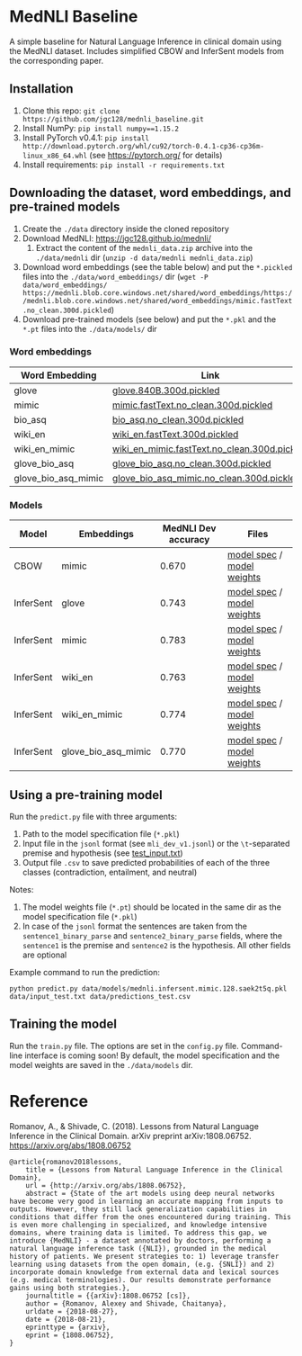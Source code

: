 MedNLI Baseline
===============
A simple baseline for Natural Language Inference in clinical domain using the MedNLI dataset.
Includes simplified CBOW and InferSent models from the corresponding paper. 

Installation
------------

1. Clone this repo: `git clone https://github.com/jgc128/mednli_baseline.git`
1. Install NumPy: `pip install numpy==1.15.2`
1. Install PyTorch v0.4.1: `pip install http://download.pytorch.org/whl/cu92/torch-0.4.1-cp36-cp36m-linux_x86_64.whl` (see https://pytorch.org/ for details)
1. Install requirements: `pip install -r requirements.txt`

Downloading the dataset, word embeddings, and pre-trained models
----------------------------------------------------------------
1. Create the `./data` directory inside the cloned repository
1. Download MedNLI: https://jgc128.github.io/mednli/
    1. Extract the content of the `mednli_data.zip` archive into the `./data/mednli` dir (`unzip -d data/mednli mednli_data.zip`)
1. Download word embeddings (see the table below) and put the `*.pickled` files into the `./data/word_embeddings/` dir (`wget -P data/word_embeddings/ https://mednli.blob.core.windows.net/shared/word_embeddings/https://mednli.blob.core.windows.net/shared/word_embeddings/mimic.fastText.no_clean.300d.pickled`)
1. Download pre-trained models (see below) and put the `*.pkl` and the `*.pt` files into the `./data/models/` dir

### Word embeddings
| Word Embedding  | Link |
| ------------- | ------------- |
|glove |  [glove.840B.300d.pickled](https://mednli.blob.core.windows.net/shared/word_embeddings/glove.840B.300d.pickled) |
|mimic |  [mimic.fastText.no_clean.300d.pickled](https://mednli.blob.core.windows.net/shared/word_embeddings/mimic.fastText.no_clean.300d.pickled) |
|bio_asq | [bio_asq.no_clean.300d.pickled](https://mednli.blob.core.windows.net/shared/word_embeddings/bio_asq.no_clean.300d.pickled) |
|wiki_en | [wiki_en.fastText.300d.pickled](https://mednli.blob.core.windows.net/shared/word_embeddings/wiki_en.fastText.300d.pickled) |
|wiki_en_mimic |  [wiki_en_mimic.fastText.no_clean.300d.pickled](https://mednli.blob.core.windows.net/shared/word_embeddings/wiki_en_mimic.fastText.no_clean.300d.pickled) |
|glove_bio_asq |  [glove_bio_asq.no_clean.300d.pickled](https://mednli.blob.core.windows.net/shared/word_embeddings/glove_bio_asq.no_clean.300d.pickled) |
|glove_bio_asq_mimic |[glove_bio_asq_mimic.no_clean.300d.pickled](https://mednli.blob.core.windows.net/shared/word_embeddings/glove_bio_asq_mimic.no_clean.300d.pickled) |

### Models

| Model     | Embeddings          | MedNLI Dev accuracy | Files |
|-----------|---------------------|---------------------|-------|
| CBOW      | mimic               | 0.670               | [model spec](https://mednli.blob.core.windows.net/shared/mednli_baseline/mednli.simple.mimic.128.1tnliqel.pkl) / [model weights](https://mednli.blob.core.windows.net/shared/mednli_baseline/mednli.simple.mimic.128.1tnliqel.pt) |
| InferSent | glove               | 0.743               | [model spec](https://mednli.blob.core.windows.net/shared/mednli_baseline/mednli.infersent.glove.128.fscwzdnn.pkl) / [model weights](https://mednli.blob.core.windows.net/shared/mednli_baseline/mednli.infersent.glove.128.fscwzdnn.pt) |
| InferSent | mimic               | 0.783               | [model spec](https://mednli.blob.core.windows.net/shared/mednli_baseline/mednli.infersent.mimic.128.sariedpg.pkl) / [model weights](https://mednli.blob.core.windows.net/shared/mednli_baseline/mednli.infersent.mimic.128.sariedpg.pt) |
| InferSent | wiki_en             | 0.763               | [model spec](https://mednli.blob.core.windows.net/shared/mednli_baseline/mednli.infersent.wikien.128.2k7kname.pkl) / [model weights](https://mednli.blob.core.windows.net/shared/mednli_baseline/mednli.infersent.wikien.128.2k7kname.pt) |
| InferSent | wiki_en_mimic       | 0.774               | [model spec](https://mednli.blob.core.windows.net/shared/mednli_baseline/mednli.infersent.wikienmimic.128.hcehjp7m.pkl) / [model weights](https://mednli.blob.core.windows.net/shared/mednli_baseline/mednli.infersent.wikienmimic.128.hcehjp7m.pt) |
| InferSent | glove_bio_asq_mimic | 0.770               | [model spec](https://mednli.blob.core.windows.net/shared/mednli_baseline/mednli.infersent.glovebioasqmimic.128.n8d0l13c.pkl) / [model weights](https://mednli.blob.core.windows.net/shared/mednli_baseline/mednli.infersent.glovebioasqmimic.128.n8d0l13c.pt) |



Using a pre-training model
--------------------------
Run the `predict.py` file with three arguments:
1. Path to the model specification file (`*.pkl`)
1. Input file in the `jsonl` format (see `mli_dev_v1.jsonl`) or the `\t`-separated premise and hypothesis (see [test_input.txt](https://mednli.blob.core.windows.net/shared/test_input.txt)) 
1. Output file `.csv` to save predicted probabilities of each of the three classes (contradiction, entailment, and neutral)

Notes:
1. The model weights file (`*.pt`) should be located in the same dir as the model specification file (`*.pkl`)
1. In case of the `jsonl` format the sentences are taken from the `sentence1_binary_parse` and `sentence2_binary_parse` fields,
 where the `sentence1` is the premise and `sentence2` is the hypothesis. All other fields are optional

Example command to run the prediction:
```
python predict.py data/models/mednli.infersent.mimic.128.saek2t5q.pkl data/input_test.txt data/predictions_test.csv
```

Training the model
------------------

Run the `train.py` file. The options are set in the `config.py` file. Command-line interface is coming soon!
By default, the model specification and the model weights are saved in the `./data/models` dir.

# Reference

Romanov, A., & Shivade, C. (2018). Lessons from Natural Language Inference in the Clinical Domain. arXiv preprint arXiv:1808.06752.  
https://arxiv.org/abs/1808.06752


```
@article{romanov2018lessons,
	title = {Lessons from Natural Language Inference in the Clinical Domain},
	url = {http://arxiv.org/abs/1808.06752},
	abstract = {State of the art models using deep neural networks have become very good in learning an accurate mapping from inputs to outputs. However, they still lack generalization capabilities in conditions that differ from the ones encountered during training. This is even more challenging in specialized, and knowledge intensive domains, where training data is limited. To address this gap, we introduce {MedNLI} - a dataset annotated by doctors, performing a natural language inference task ({NLI}), grounded in the medical history of patients. We present strategies to: 1) leverage transfer learning using datasets from the open domain, (e.g. {SNLI}) and 2) incorporate domain knowledge from external data and lexical sources (e.g. medical terminologies). Our results demonstrate performance gains using both strategies.},
	journaltitle = {{arXiv}:1808.06752 [cs]},
	author = {Romanov, Alexey and Shivade, Chaitanya},
	urldate = {2018-08-27},
	date = {2018-08-21},
	eprinttype = {arxiv},
	eprint = {1808.06752},
}